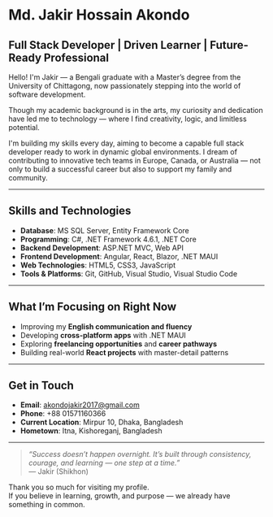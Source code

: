 # Md. Jakir Hossain Akondo

## Full Stack Developer | Driven Learner | Future-Ready Professional

Hello! I'm Jakir — a Bengali graduate with a Master’s degree from the University of Chittagong, now passionately stepping into the world of software development.  

Though my academic background is in the arts, my curiosity and dedication have led me to technology — where I find creativity, logic, and limitless potential.

I'm building my skills every day, aiming to become a capable full stack developer ready to work in dynamic global environments. I dream of contributing to innovative tech teams in Europe, Canada, or Australia — not only to build a successful career but also to support my family and community.

---

## Skills and Technologies

- **Database**: MS SQL Server, Entity Framework Core  
- **Programming**: C#, .NET Framework 4.6.1, .NET Core  
- **Backend Development**: ASP.NET MVC, Web API  
- **Frontend Development**: Angular, React, Blazor, .NET MAUI  
- **Web Technologies**: HTML5, CSS3, JavaScript  
- **Tools & Platforms**: Git, GitHub, Visual Studio, Visual Studio Code  

---

## What I’m Focusing on Right Now

- Improving my **English communication and fluency**  
- Developing **cross-platform apps** with .NET MAUI  
- Exploring **freelancing opportunities** and **career pathways**  
- Building real-world **React projects** with master-detail patterns  

---

## Get in Touch

- **Email**: [akondojakir2017@gmail.com](mailto:akondojakir2017@gmail.com)  
- **Phone**: +88 01571160366  
- **Current Location**: Mirpur 10, Dhaka, Bangladesh  
- **Hometown**: Itna, Kishoreganj, Bangladesh  

---

> _“Success doesn’t happen overnight. It’s built through consistency, courage, and learning — one step at a time.”_  
> — Jakir (Shikhon)

Thank you so much for visiting my profile.  
If you believe in learning, growth, and purpose — we already have something in common.
